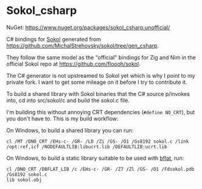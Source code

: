 # Sokol_csharp

NuGet: https://www.nuget.org/packages/sokol_csharp.unofficial/

C# bindings for [Sokol](https://github.com/floooh/sokol) generated from https://github.com/MichalStrehovsky/sokol/tree/gen_csharp.

They follow the same model as the "official" bindings for Zig and Nim in the official Sokol repo at https://github.com/floooh/sokol.

The C# generator is not upstreamed to Sokol yet which is why I point to my private fork. I want to get some mileage on it before I try to contribute it.

To build a shared library with Sokol binaries that the C# source p/invokes into, cd into src/sokol/c and build the sokol.c file.

I'm building this without annoying CRT dependencies (`#define NO_CRT`), but you don't have to. This is my build workflow:

On Windows, to build a shared library you can run:

```console
cl /MT /DNO_CRT /EHs-c- /GR- /LD /Zi /GS- /O1 /Gs8192 sokol.c /link /opt:ref,icf /NODEFAULTLIB:libucrt.lib /DEFAULTLIB:ucrt.lib
```

On Windows, to build a static library suitable to be used with [bflat](https://github.com/bflattened/bflat), run:

```console
cl /DNO_CRT /DBFLAT_LIB /c /EHs-c- /GR- /Z7 /Zl /GS- /O1 /Fdsokol.pdb /Gs8192 sokol.c
lib sokol.obj
```

